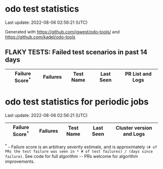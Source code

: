 # odo test statistics
Last update: 2022-08-06 02:56:21 (UTC)

Generated with https://github.com/jgwest/odo-tools/ and https://github.com/kadel/odo-tools
## FLAKY TESTS: Failed test scenarios in past 14 days
| Failure Score<sup>*</sup> | Failures | Test Name | Last Seen | PR List and Logs 
|---|---|---|---|---|


# odo test statistics for periodic jobs
Last update: 2022-08-06 02:56:21 (UTC)

| Failure Score<sup>*</sup> | Failures | Test Name | Last Seen | Cluster version and Logs 
|---|---|---|---|---|



<sup>*</sup> - Failure score is an arbitrary severity estimate, and is approximately `(# of PRs the test failure was seen in * # of test failures) / (days since failure)`. See code for full algorithm -- PRs welcome for algorithm improvements.
